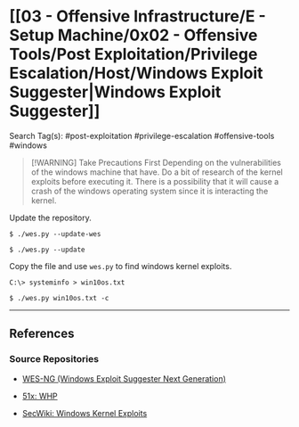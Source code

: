 # [[03 - Offensive Infrastructure/E - Setup Machine/0x02 - Offensive Tools/Post Exploitation/Privilege Escalation/Host/Windows Exploit Suggester|Windows Exploit Suggester]]

Search Tag(s): #post-exploitation #privilege-escalation #offensive-tools #windows

> [!WARNING] Take Precautions First
> Depending on the vulnerabilities of the windows machine that have. Do a bit of research of the kernel exploits before executing it. There is a possibility that it will cause a crash of the windows operating system since it is interacting the kernel.

Update the repository.

```
$ ./wes.py --update-wes

$ ./wes.py --update
```

Copy the file and use `wes.py` to find windows kernel exploits.

```
C:\> systeminfo > win10os.txt

$ ./wes.py win10os.txt -c
```

---
## References

### Source Repositories

- [WES-NG (Windows Exploit Suggester Next Generation)](https://github.com/bitsadmin/wesng)

- [51x: WHP](https://github.com/51x/WHP)

- [SecWiki: Windows Kernel Exploits](https://github.com/SecWiki/windows-kernel-exploits)